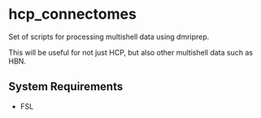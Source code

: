 # hcp_connectomes

Set of scripts for processing multishell data using dmriprep.

This will be useful for not just HCP, but also other multishell data such as HBN.

## System Requirements

- FSL